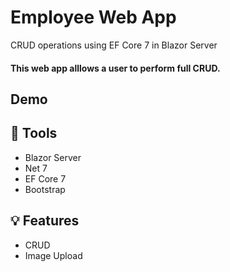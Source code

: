 # Employee Web App
CRUD operations using EF Core 7 in Blazor Server
#### This web app alllows a user to perform full CRUD.
## Demo 

## 🧰 Tools
  - Blazor Server
  - Net 7
  - EF Core 7
  - Bootstrap

## 💡 Features
- CRUD
- Image Upload
